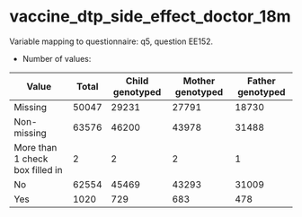 # vaccine_dtp_side_effect_doctor_18m
Variable mapping to questionnaire: q5, question EE152.
- Number of values:

| Value | Total | Child genotyped | Mother genotyped | Father genotyped |
| ----- | ----- | --------------- | ---------------- | ---------------- |
| Missing | 50047 | 29231 | 27791 | 18730 |
| Non-missing | 63576 | 46200 | 43978 | 31488 |
| More than 1 check box filled in | 2 | 2 | 2 |1 |
| No | 62554 | 45469 | 43293 |31009 |
| Yes | 1020 | 729 | 683 |478 |



